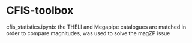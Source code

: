 # CFIS-toolbox

cfis_statistics.ipynb: the THELI and Megapipe catalogues are matched in order to compare magnitudes, was used to solve the magZP issue
